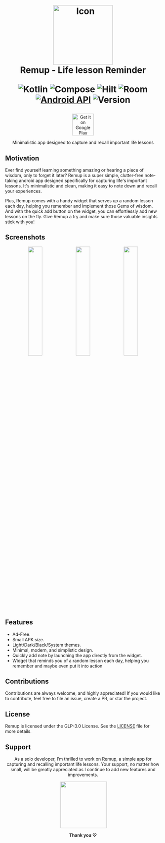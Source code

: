 <h1 align="center">
    <img src="https://github.com/xectrone/xectrone/blob/main/assets/Remup/Icon/Icon%20%E2%80%93%206.png" width="192" height="192" alt="Icon">
    <br />
    <b>Remup - Life lesson Reminder</b>

![Kotlin](https://img.shields.io/badge/Kotlin-1.8.10-blue.svg)
![Compose](https://img.shields.io/badge/Compose-1.4.0-green.svg)
![Hilt](https://img.shields.io/badge/Hilt-2.45-brightgreen.svg)
![Room](https://img.shields.io/badge/Room-2.5.0-blue.svg)
[![Android API](https://img.shields.io/badge/Android%20API-26%2B-brightgreen)](https://developer.android.com/studio/releases/platforms)
![Version](https://img.shields.io/badge/Version-1.0.10-brightgreen.svg)

</h1>




<div align="center">

[<img src="https://play.google.com/intl/en_us/badges/images/generic/en_badge_web_generic.png" alt="Get it on Google Play"  height="70"/>](https://play.google.com/store/apps/details?id=com.xectrone.remup)

Minimalistic app designed to capture and recall important life lessons

</div>


## Motivation 
Ever find yourself learning something amazing or hearing a piece of wisdom, only to forget it later? Remup is a super simple, clutter-free note-taking android app designed specifically for capturing life's important lessons. It's minimalistic and clean, making it easy to note down and recall your experiences.

Plus, Remup comes with a handy widget that serves up a random lesson each day, helping you remember and implement those Gems of wisdom. And with the quick add button on the widget, you can effortlessly add new lessons on the fly. Give Remup a try and make sure those valuable insights stick with you!


## Screenshots
</div>
<div align="left">

<div align="center">
    <img src="https://github.com/xectrone/xectrone/blob/main/assets/Remup/Screenshots/Artboard%20%E2%80%93%201.png" width="30%"  alt=""/>
    <img src="https://github.com/xectrone/xectrone/blob/main/assets/Remup/Screenshots/Artboard%20%E2%80%93%202.png" width="30%"  alt=""/>
    <img src="https://github.com/xectrone/xectrone/blob/main/assets/Remup/Screenshots/Artboard%20%E2%80%93%203.png" width="30%"  alt=""/>
</div>
</div>


## Features
* Ad-Free.
* Small APK size.
* Light/Dark/Black/System themes.
* Minimal, modern, and simplistic design.
* Quickly add note by launching the app directly from the widget.
* Widget that reminds you of a random lesson each day, helping you remember and maybe even put it into action

## Contributions
Contributions are always welcome, and highly appreciated! If you would like to contribute, feel free to file an issue, create a PR, or star the project.

## License
Remup is licensed under the GLP-3.0 License. See the [LICENSE](./LICENSE) file for more details.

## Support
<div align="center">
    
As a solo developer, I’m thrilled to work on Remup, a simple app for capturing and recalling important life lessons. Your support, no matter how small, will be greatly appreciated as I continue to add new features and improvements.

 <a style="display: inline-block; margin-right: 0.25rem;"><a href="https://www.ko-fi.com/xectrone"><img src="https://storage.ko-fi.com/cdn/kofi2.png?v=3" width="150"/></a></a>

**Thank you ♡**

</div>

